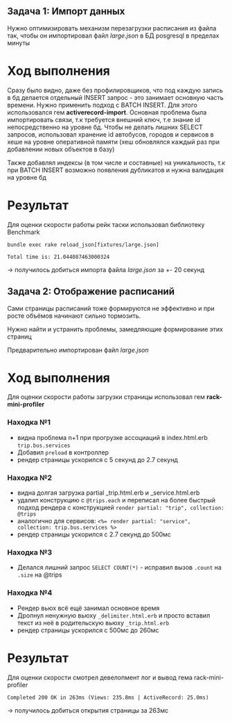 ## Задача 1: Импорт данных
Нужно оптимизировать механизм перезагрузки расписания из файла так, чтобы он импортировал файл _large.json_ в БД posgresql в пределах минуты

# Ход выполнения
Сразу было видно, даже без профилировщиков, что под каждую запись в бд делается отдельный INSERT запрос - это занимает основную часть времени.
Нужно применить подход с BATCH INSERT. Для этого использовался гем **activerecord-import**. Основная проблема была импортировать связи, т.к
требуется внешний ключ, т.е знание id непосредственно на уровне бд. Чтобы не делать лишних SELECT запросов, использовал хранение id автобусов, городов и сервисов в хеше на уровне оперативной памяти (хеш обновлялся каждый раз при добавлении новых объектов в базу)

Также добавлял индексы (в том числе и составные) на уникальность, т.к при BATCH INSERT возможно появления дубликатов и нужна валидация на уровне бд

# Результат
Для оценки скорости работы рейк таски использовал библиотеку Benchmark

```
bundle exec rake reload_json[fixtures/large.json]

Total time is: 21.044087463000324
```

-> получилось добиться импорта файла _large.json_ за +- 20 секунд


## Задача 2: Отображение расписаний
Сами страницы расписаний тоже формируются не эффективно и при росте объёмов начинают сильно тормозить.

Нужно найти и устранить проблемы, замедляющие формирование этих страниц

Предварительно импортирован файл _large.json_

# Ход выполнения
Для оценки скорости работы загрузки страницы использовал гем **rack-mini-profiler**

### Находка №1
- видна проблема n+1 при прогрузке ассоциаций в index.html.erb `trip.bus.services`
- Добавил `preload` в контроллер
- рендер страницы ускорился с 5 секунд до 2.7 секунд

### Находка №2
- видна долгая загрузка partial _trip.html.erb и _service.html.erb
- удалил конструкцию с `@trips.each` и переписал на более быстрый подход рендера с конструкцией `render partial: "trip", collection: @trips`
- аналогично для сервисов: `<%= render partial: "service", collection: trip.bus.services %>`
- рендер страницы ускорился с 2.7 секунд до 500мс

### Находка №3
- Делался лишний запрос `SELECT COUNT(*)` - исправил вызов `.count` на `.size` на @trips

### Находка №4
- Рендер вьюх всё ещё занимал основное время
- Дропнул ненужную вьюху `_delimiter.html.erb` и просто вставил текст из неё в родительскую вьюху `_trip.html.erb`
- рендер страницы ускорился с 500мс до 260мс

# Результат
Для оценки скорости смотрел девелопмент лог и вывод гема rack-mini-profiler

```
Completed 200 OK in 263ms (Views: 235.8ms | ActiveRecord: 25.0ms)

```

-> получилось добиться открытия страницы за 263мс

